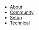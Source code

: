 - [About](https://github.com/aces/Loris/wiki/About)
- [Community](https://github.com/aces/Loris/wiki/Community)
- [Setup](https://github.com/aces/Loris/wiki/Setup)
- [Technical](https://github.com/aces/Loris/wiki/Technical)